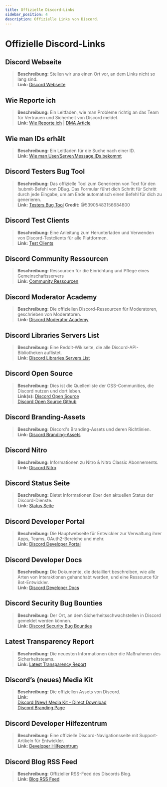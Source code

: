 ```yaml
---
title: Offizielle Discord-Links
sidebar_position: 4
description: Offizielle Links von Discord.
---
```


# Offizielle Discord-Links

## Discord Webseite

> **Beschreibung:** Stellen wir uns einen Ort vor, an dem Links nicht so lang sind.   <br/>
**Link:** [Discord Webseite](https://dis.gd/)

## Wie Reporte ich

> **Beschreibung:** Ein Leitfaden, wie man Probleme richtig an das Team für Vertrauen und Sicherheit von Discord meldet.   <br/>
**Link:**  [Wie Reporte ich](https://dis.gd/howtoreport) | [DMA Article](https://discord.com/moderation/360058643194-104:-How-to-Report-Content-to-Discord)

## Wie man IDs erhält 
> **Beschreibung:** Ein Leitfaden für die Suche nach einer ID.   <br/>
**Link:**  [Wie man User/Server/Message IDs bekommt](https://dis.gd/findmyid)

## Discord Testers Bug Tool

> **Beschreibung:** Das offizielle Tool zum Generieren von Text für den !submit-Befehl von DBug. Das Formular führt dich Schritt für Schritt durch jede Eingabe, um am Ende automatisch einen Befehl für dich zu generieren.   <br/>
**Link:** [Testers Bug Tool](https://dis.gd/bug-tool)
**Credit:** @53905483156684800

## Discord Test Clients

> **Beschreibung:** Eine Anleitung zum Herunterladen und Verwenden von Discord-Testclients für alle Plattformen.   <br/>
**Link:** [Test Clients](https://support.discord.com/hc/en-us/articles/360035675191-Discord-Testing-Clients)

## Discord Community Ressourcen

> **Beschreibung:** Ressourcen für die Einrichtung und Pflege eines Gemeinschaftsservers <br/>
**Link:** [Community Ressourcen](https://discord.com/community) <br/>

## Discord Moderator Academy

> **Beschreibung:** Die offiziellen Discord-Ressourcen für Moderatoren, geschrieben von Moderatoren.   <br/>
**Link:** [Discord Moderator Academy](https://dis.gd/moderation)

## Discord Libraries Servers List

> **Beschreibung:** Eine Reddit-Wikiseite, die alle Discord-API-Bibliotheken auflistet.   <br/>
**Link:** [Discord Libraries Servers List](https://www.reddit.com/r/discordapp/wiki/developers)

## Discord Open Source

> **Beschreibung:** Dies ist die Quellenliste der OSS-Communities, die Discord nutzen und dort leben.   <br/>
**Link(s):** 
[Discord Open Source](https://discord.com/open-source)   <br/>
[Discord Open Source Github](https://github.com/discord/discord-open-source)

## Discord Branding-Assets

> **Beschreibung:** Discord's Branding-Assets und deren Richtlinien.   <br/>
**Link:** [Discord Branding-Assets](https://discord.com/branding)

## Discord Nitro

> **Beschreibung:**  Informationen zu Nitro & Nitro Classic Abonnements.   <br/>
**Link:** [Discord Nitro](https://dis.gd/nitro)

## Discord Status Seite

> **Beschreibung:** Bietet Informationen über den aktuellen Status der Discord-Dienste.   <br/>
**Link:** [Status Seite](https://dis.gd/status)

## Discord Developer Portal

> **Beschreibung:** Die Hauptwebseite für Entwickler zur Verwaltung ihrer Apps, Teams, OAuth2-Bereiche und mehr.    <br/>
**Link:** [Discord Developer Portal](https://discord.com/developers/)

## Discord Developer Docs

> **Beschreibung:** Die Dokumente, die detailliert beschreiben, wie alle Arten von Interaktionen gehandhabt werden, und eine Ressource für Bot-Entwickler.   <br/>
**Link:** [Discord Developer Docs](https://discord.dev/)

## Discord Security Bug Bounties

> **Beschreibung:** Der Ort, an dem Sicherheitsschwachstellen in Discord gemeldet werden können.   <br/>
**Link:** [Discord Security Bug Bounties](https://discord.com/security)

## Latest Transparency Report 
> **Beschreibung:** Die neuesten Informationen über die Maßnahmen des Sicherheitsteams.   <br/>
**Link:** [Latest Transparency Report](https://discord.com/blog/discord-transparency-report-q1-2022)

## Discord’s (neues) Media Kit

> **Beschreibung:** Die offiziellen Assets von Discord.   <br/>
**Link:** <br/>
[Discord (New) Media Kit - Direct Download](https://www.dropbox.com/sh/nabhhaq7kt59exr/AAB7U3f2pW-Jmvdul0yy7o-ia?dl=1)  <br/>
[Discord Branding Page](https://discord.com/branding)

## Discord Developer Hilfezentrum

> **Beschreibung:** Eine offizielle Discord-Navigationsseite mit Support-Artikeln für Entwickler. <br/>
**Link:** [Developer Hilfezentrum](https://support-dev.discord.com)

## Discord Blog RSS Feed

> **Beschreibung:** Offizieller RSS-Feed des Discords Blog. <br/>
**Link:** [Blog RSS Feed](https://discord.com/blog/rss.xml)
